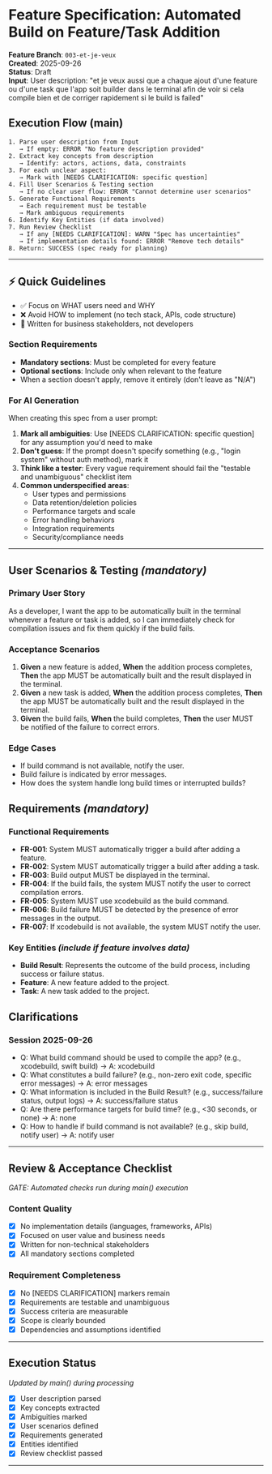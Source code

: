 # Feature Specification: Automated Build on Feature/Task Addition

**Feature Branch**: `003-et-je-veux`  
**Created**: 2025-09-26  
**Status**: Draft  
**Input**: User description: "et je veux aussi que a chaque ajout d'une feature ou d'une task que l'app soit builder dans le terminal afin de voir si cela compile bien et de corriger rapidement si le build is failed"

## Execution Flow (main)
```
1. Parse user description from Input
   → If empty: ERROR "No feature description provided"
2. Extract key concepts from description
   → Identify: actors, actions, data, constraints
3. For each unclear aspect:
   → Mark with [NEEDS CLARIFICATION: specific question]
4. Fill User Scenarios & Testing section
   → If no clear user flow: ERROR "Cannot determine user scenarios"
5. Generate Functional Requirements
   → Each requirement must be testable
   → Mark ambiguous requirements
6. Identify Key Entities (if data involved)
7. Run Review Checklist
   → If any [NEEDS CLARIFICATION]: WARN "Spec has uncertainties"
   → If implementation details found: ERROR "Remove tech details"
8. Return: SUCCESS (spec ready for planning)
```

---

## ⚡ Quick Guidelines
- ✅ Focus on WHAT users need and WHY
- ❌ Avoid HOW to implement (no tech stack, APIs, code structure)
- 👥 Written for business stakeholders, not developers

### Section Requirements
- **Mandatory sections**: Must be completed for every feature
- **Optional sections**: Include only when relevant to the feature
- When a section doesn't apply, remove it entirely (don't leave as "N/A")

### For AI Generation
When creating this spec from a user prompt:
1. **Mark all ambiguities**: Use [NEEDS CLARIFICATION: specific question] for any assumption you'd need to make
2. **Don't guess**: If the prompt doesn't specify something (e.g., "login system" without auth method), mark it
3. **Think like a tester**: Every vague requirement should fail the "testable and unambiguous" checklist item
4. **Common underspecified areas**:
   - User types and permissions
   - Data retention/deletion policies  
   - Performance targets and scale
   - Error handling behaviors
   - Integration requirements
   - Security/compliance needs

---

## User Scenarios & Testing *(mandatory)*

### Primary User Story
As a developer, I want the app to be automatically built in the terminal whenever a feature or task is added, so I can immediately check for compilation issues and fix them quickly if the build fails.

### Acceptance Scenarios
1. **Given** a new feature is added, **When** the addition process completes, **Then** the app MUST be automatically built and the result displayed in the terminal.
2. **Given** a new task is added, **When** the addition process completes, **Then** the app MUST be automatically built and the result displayed in the terminal.
3. **Given** the build fails, **When** the build completes, **Then** the user MUST be notified of the failure to correct errors.

### Edge Cases
- If build command is not available, notify the user.
- Build failure is indicated by error messages.
- How does the system handle long build times or interrupted builds?

## Requirements *(mandatory)*

### Functional Requirements
- **FR-001**: System MUST automatically trigger a build after adding a feature.
- **FR-002**: System MUST automatically trigger a build after adding a task.
- **FR-003**: Build output MUST be displayed in the terminal.
- **FR-004**: If the build fails, the system MUST notify the user to correct compilation errors.
- **FR-005**: System MUST use xcodebuild as the build command.
- **FR-006**: Build failure MUST be detected by the presence of error messages in the output.
- **FR-007**: If xcodebuild is not available, the system MUST notify the user.

### Key Entities *(include if feature involves data)*
- **Build Result**: Represents the outcome of the build process, including success or failure status.
- **Feature**: A new feature added to the project.
- **Task**: A new task added to the project.

## Clarifications

### Session 2025-09-26
- Q: What build command should be used to compile the app? (e.g., xcodebuild, swift build) → A: xcodebuild
- Q: What constitutes a build failure? (e.g., non-zero exit code, specific error messages) → A: error messages
- Q: What information is included in the Build Result? (e.g., success/failure status, output logs) → A: success/failure status
- Q: Are there performance targets for build time? (e.g., <30 seconds, or none) → A: none
- Q: How to handle if build command is not available? (e.g., skip build, notify user) → A: notify user

---

## Review & Acceptance Checklist
*GATE: Automated checks run during main() execution*

### Content Quality
- [x] No implementation details (languages, frameworks, APIs)
- [x] Focused on user value and business needs
- [x] Written for non-technical stakeholders
- [x] All mandatory sections completed

### Requirement Completeness
- [x] No [NEEDS CLARIFICATION] markers remain
- [x] Requirements are testable and unambiguous  
- [x] Success criteria are measurable
- [x] Scope is clearly bounded
- [x] Dependencies and assumptions identified

---

## Execution Status
*Updated by main() during processing*

- [x] User description parsed
- [x] Key concepts extracted
- [x] Ambiguities marked
- [x] User scenarios defined
- [x] Requirements generated
- [x] Entities identified
- [x] Review checklist passed

---
